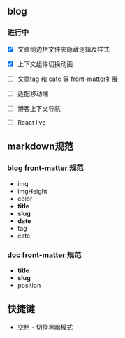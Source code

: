 ## blog

### 进行中
- [x] 文章侧边栏文件夹隐藏逻辑及样式
- [x] 上下文组件切换动画

- [ ] 文章tag 和 cate 等 front-matter扩展
- [ ] 适配移动端
- [ ] 博客上下文导航
- [ ] React live

## markdown规范
### blog front-matter 规范
- img
- imgHeight
- color
- **title**
- **slug**
- **date**
- tag
- cate

### doc front-matter 规范
- **title**                  
- **slug**
- position

<!-- - [remark扩展](https://github.com/remarkjs/remark/blob/main/doc/plugins.md#list-of-plugins) -->


## 快捷键
- 空格 - 切换黑暗模式

